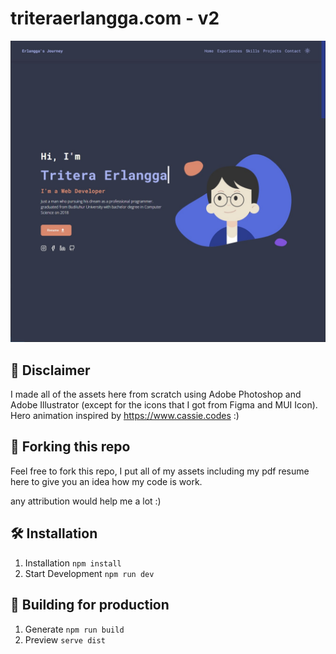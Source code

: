 # triteraerlangga.com - v2

![hero](https://github.com/troy213/portfolio-v2/blob/media/media/hero.jpg)

## 🚨 Disclaimer

I made all of the assets here from scratch using Adobe Photoshop and Adobe Illustrator (except for the icons that I got from Figma and MUI Icon). Hero animation inspired by https://www.cassie.codes :)

## 🍴 Forking this repo

Feel free to fork this repo, I put all of my assets including my pdf resume here to give you an idea how my code is work.

any attribution would help me a lot :)

## 🛠 Installation

1. Installation
   `npm install`
2. Start Development
   `npm run dev`

## 🚀 Building for production

1. Generate
   `npm run build`
2. Preview
   `serve dist`
